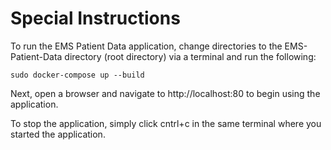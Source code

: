 ﻿# Special Instructions

To run the EMS Patient Data application, change directories to the EMS-Patient-Data directory (root directory) via a terminal and run the following: 

```
sudo docker-compose up --build
```

Next, open a browser and navigate to http://localhost:80 to begin using the application. 

To stop the application, simply click cntrl+c in the same terminal where you started the application. 